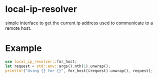 local-ip-resolver
=================

simple interface to get the current ip address used
to communicate to a remote host.

# Example

```rust
use local_ip_resolver::for_host;
let request = std::env::args().nth(1).unwrap();
println!("Using {} for {}", for_host(&request).unwrap(), request);
```

